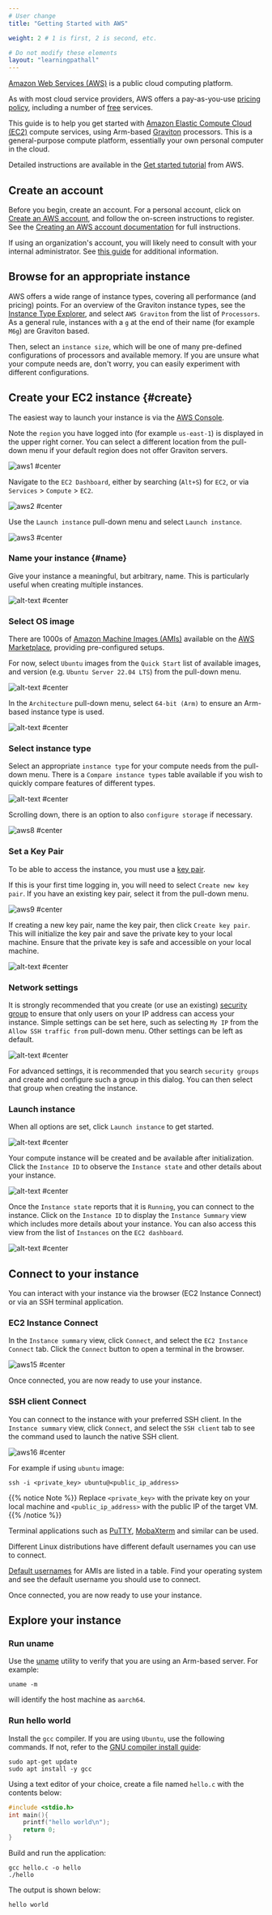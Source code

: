 ```yaml
---
# User change
title: "Getting Started with AWS"

weight: 2 # 1 is first, 2 is second, etc.

# Do not modify these elements
layout: "learningpathall"
---
```

[Amazon Web Services (AWS)](https://aws.amazon.com/) is a public cloud computing platform. 

As with most cloud service providers, AWS offers a pay-as-you-use [pricing policy](https://aws.amazon.com/pricing/), including a number of [free](https://aws.amazon.com/free/) services.

This guide is to help you get started with [Amazon Elastic Compute Cloud (EC2)](https://aws.amazon.com/ec2/) compute services, using Arm-based [Graviton](https://aws.amazon.com/ec2/graviton/) processors. This is a general-purpose compute platform, essentially your own personal computer in the cloud.

Detailed instructions are available in the [Get started tutorial](https://docs.aws.amazon.com/AWSEC2/latest/UserGuide/EC2_GetStarted.html) from AWS.

## Create an account

Before you begin, create an account. For a personal account, click on [Create an AWS account](https://aws.amazon.com/), and follow the on-screen instructions to register. See the [Creating an AWS account documentation](https://docs.aws.amazon.com/accounts/latest/reference/manage-acct-creating.html) for full instructions.

If using an organization's account, you will likely need to consult with your internal administrator. See [this guide](https://docs.aws.amazon.com/organizations/latest/userguide/orgs_manage_accounts_create.html) for additional information.

## Browse for an appropriate instance

AWS offers a wide range of instance types, covering all performance (and pricing) points. For an overview of the Graviton instance types, see the [Instance Type Explorer](https://aws.amazon.com/ec2/instance-explorer/), and select `AWS Graviton` from the list of `Processors`. As a general rule, instances with a `g` at the end of their name (for example `M6g`) are Graviton based.

Then, select an `instance size`, which will be one of many pre-defined configurations of processors and available memory. If you are unsure what your compute needs are, don't worry, you can easily experiment with different configurations.

## Create your EC2 instance {#create}

The easiest way to launch your instance is via the [AWS Console](https://console.aws.amazon.com).

Note the `region` you have logged into (for example `us-east-1`) is displayed in the upper right corner. You can select a different location from the pull-down menu if your default region does not offer Graviton servers.

![aws1 #center](https://github.com/ArmDeveloperEcosystem/arm-learning-paths/assets/71631645/39c984ec-76cd-4eca-8290-3cc03f2d36a1 "Select an appropriate region")

Navigate to the `EC2 Dashboard`, either by searching (`Alt+S`) for `EC2`, or via `Services` > `Compute` > `EC2`.

![aws2 #center](https://github.com/ArmDeveloperEcosystem/arm-learning-paths/assets/71631645/d9ae1336-f3bd-4566-a1a9-bab7d28a1bf1 "Navigate to the EC2 Dashboard")

Use the `Launch instance` pull-down menu and select `Launch instance`.

![aws3 #center](https://github.com/ArmDeveloperEcosystem/arm-learning-paths/assets/71631645/68ed1a05-6111-44d1-91f6-3a65f02910d7 "Launch an Amazon EC2 instance")

### Name your instance {#name}

Give your instance a meaningful, but arbitrary, name. This is particularly useful when creating multiple instances.

![alt-text #center](https://user-images.githubusercontent.com/87687468/192811901-40232129-2405-4a33-803c-1a9e40934b44.png "Specify a name for the instance")

### Select OS image

There are 1000s of [Amazon Machine Images (AMIs)](https://docs.aws.amazon.com/AWSEC2/latest/UserGuide/AMIs.html) available on the [AWS Marketplace](https://aws.amazon.com/marketplace), providing pre-configured setups.

For now, select `Ubuntu` images from the `Quick Start` list of available images, and version (e.g. `Ubuntu Server 22.04 LTS`) from the pull-down menu.

![alt-text #center](https://user-images.githubusercontent.com/87687468/192594550-95c51ac9-d1cd-4f0d-98f2-a1fce1a78b2d.png "Select a Ubuntu AMI")

In the `Architecture` pull-down menu, select `64-bit (Arm)` to ensure an Arm-based instance type is used.

![alt-text #center](https://user-images.githubusercontent.com/87687468/192595418-c96ad1e5-8a74-43f8-83c7-d5c19f14ff4a.png "Select '64-bit (Arm)' Architecture")

### Select instance type

Select an appropriate `instance type` for your compute needs from the pull-down menu. There is a `Compare instance types` table available if you wish to quickly compare features of different types.

![alt-text #center](https://user-images.githubusercontent.com/87687468/192596029-21b7dcc2-917c-41d0-bda2-3763584f7f00.png "Select an Instance type")

Scrolling down, there is an option to also `configure storage` if necessary.

![aws8 #center](https://github.com/ArmDeveloperEcosystem/arm-learning-paths/assets/71631645/95280cd5-13eb-469f-859a-3e2fdfde22ae "Configure storage options")

### Set a Key Pair

To be able to access the instance, you must use a [key pair](https://docs.aws.amazon.com/AWSEC2/latest/UserGuide/ec2-key-pairs.html).

If this is your first time logging in, you will need to select `Create new key pair`. If you have an existing key pair, select it from the pull-down menu.

![aws9 #center](https://github.com/ArmDeveloperEcosystem/arm-learning-paths/assets/71631645/ca45a15c-845b-4be5-b06a-4ca2a5705104 "Select or create a key pair")

If creating a new key pair, name the key pair, then click `Create key pair`. This will initialize the key pair and save the private key to your local machine. Ensure that the private key is safe and accessible on your local machine. 

![alt-text #center](https://user-images.githubusercontent.com/87687468/189891219-ac02d5df-d247-4adb-8e3d-03c0212b9356.png "Create a new key pair")

### Network settings

It is strongly recommended that you create (or use an existing) [security group](https://docs.aws.amazon.com/AWSEC2/latest/UserGuide/ec2-security-groups.html) to ensure that only users on your IP address can access your instance. Simple settings can be set here, such as selecting `My IP` from the `Allow SSH traffic from` pull-down menu. Other settings can be left as default.

![alt-text #center](https://user-images.githubusercontent.com/97123064/243441540-ec1e0f02-29bb-4f4e-b762-90703bd268e4.png "Configure a security group")

For advanced settings, it is recommended that you search `security groups` and create and configure such a group in this dialog. You can then select that group when creating the instance.

### Launch instance

When all options are set, click `Launch instance` to get started. 

![alt-text #center](https://user-images.githubusercontent.com/97123064/243456243-06c6f57d-457a-4b92-9705-8d6abf1870bf.png
 "Launch the instance")

Your compute instance will be created and be available after initialization. Click the `Instance ID` to observe the `Instance state` and other details about your instance.

![alt-text #center](https://user-images.githubusercontent.com/97123064/243434513-1762e92d-0fd6-41b9-8b7a-ff4ac87cf996.png "A successful instance launch message with Instance ID")

Once the `Instance state` reports that it is `Running`, you can connect to the instance. Click on the `Instance ID` to display the `Instance Summary` view which includes more details about your instance. You can also access this view from the list of `Instances` on the `EC2 dashboard`.

![alt-text #center](https://user-images.githubusercontent.com/97123064/243447184-b9e0854b-619d-4b48-80a4-5536a318cbf5.png "Instance ID is shown and Instance state is 'Running'")

## Connect to your instance

You can interact with your instance via the browser (EC2 Instance Connect) or via an SSH terminal application.

### EC2 Instance Connect

In the `Instance summary` view, click `Connect`, and select the `EC2 Instance Connect` tab. Click the `Connect` button to open a terminal in the browser.

![aws15 #center](https://github.com/ArmDeveloperEcosystem/arm-learning-paths/assets/71631645/1fbe5742-6bba-4fbc-90ed-9ec5396b4ffa "Connect to the EC2 instance from the browser")

Once connected, you are now ready to use your instance.

### SSH client Connect

You can connect to the instance with your preferred SSH client. In the `Instance summary` view, click `Connect`, and select the `SSH client` tab to see the command used to launch the native SSH client.

![aws16 #center](https://github.com/ArmDeveloperEcosystem/arm-learning-paths/assets/71631645/3af8196d-5059-458a-a6ec-48c87e65acca "Connect to the EC2 instance with an SSH client")

For example if using `ubuntu` image:

```console
ssh -i <private_key> ubuntu@<public_ip_address>
```

{{% notice Note %}}
Replace `<private_key>` with the private key on your local machine and `<public_ip_address>` with the public IP of the target VM.
{{% /notice %}}

Terminal applications such as [PuTTY](https://www.putty.org/), [MobaXterm](https://mobaxterm.mobatek.net/) and similar can be used.

Different Linux distributions have different default usernames you can use to connect. 

[Default usernames](https://docs.aws.amazon.com/AWSEC2/latest/UserGuide/connection-prereqs.html) for AMIs are listed in a table. Find your operating system and see the default username you should use to connect.

Once connected, you are now ready to use your instance.

## Explore your instance

### Run uname

Use the [uname](https://en.wikipedia.org/wiki/Uname) utility to verify that you are using an Arm-based server. For example:

```console
uname -m
```
will identify the host machine as `aarch64`.

### Run hello world

Install the `gcc` compiler. If you are using `Ubuntu`, use the following commands. If not, refer to the [GNU compiler install guide](/install-guides/gcc):

```console
sudo apt-get update
sudo apt install -y gcc
```

Using a text editor of your choice, create a file named `hello.c` with the contents below:

```C
#include <stdio.h>
int main(){
    printf("hello world\n");
    return 0;
}
```
Build and run the application:

```console
gcc hello.c -o hello
./hello
```

The output is shown below:

```output
hello world
```
